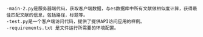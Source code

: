 	-main-2.py是服务器端代码，获取客户端数据，与es数据库中所有文献做相似度计算，获得最佳匹配文献的信息，包括路径，标题等。
	-test.py是一个客户端访问代码，提供了提供API访问应用的样例。
	-requirements.txt 是文件运行所需要的环境配置。
